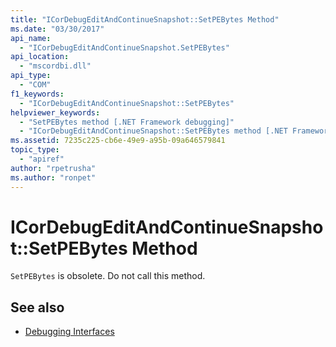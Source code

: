 ```yaml
---
title: "ICorDebugEditAndContinueSnapshot::SetPEBytes Method"
ms.date: "03/30/2017"
api_name: 
  - "ICorDebugEditAndContinueSnapshot.SetPEBytes"
api_location: 
  - "mscordbi.dll"
api_type: 
  - "COM"
f1_keywords: 
  - "ICorDebugEditAndContinueSnapshot::SetPEBytes"
helpviewer_keywords: 
  - "SetPEBytes method [.NET Framework debugging]"
  - "ICorDebugEditAndContinueSnapshot::SetPEBytes method [.NET Framework debugging]"
ms.assetid: 7235c225-cb6e-49e9-a95b-09a646579841
topic_type: 
  - "apiref"
author: "rpetrusha"
ms.author: "ronpet"
---
```

# ICorDebugEditAndContinueSnapshot::SetPEBytes Method
`SetPEBytes` is obsolete. Do not call this method.  
  
## See also
- [Debugging Interfaces](../../../../docs/framework/unmanaged-api/debugging/debugging-interfaces.md)
